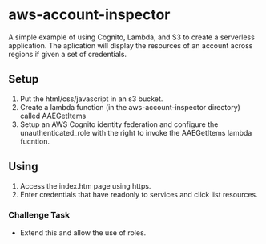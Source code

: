 # aws-account-inspector

A simple example of using Cognito, Lambda, and S3 to create a serverless application.  The aplication will display the resources of an account across regions if given a set of credentials.

## Setup
1. Put the html/css/javascript in an s3 bucket.
2. Create a lambda function (in the aws-account-inspector directory) called AAEGetItems
3. Setup an AWS Cognito identity federation and configure the unauthenticated_role with the right to invoke the AAEGetItems lambda fucntion.

## Using
1. Access the index.htm page using https.
2. Enter credentials that have readonly to services and click list resources. 

### Challenge Task
- Extend this and allow the use of roles.

